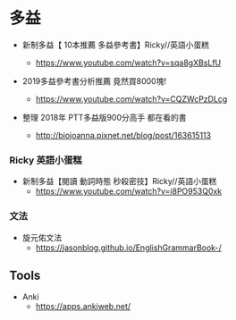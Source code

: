 # 多益


- 新制多益【 10本推薦 多益參考書】Ricky//英語小蛋糕
    - https://www.youtube.com/watch?v=sqa8gXBsLfU


- 2019多益參考書分析推薦 竟然買8000塊!
    - https://www.youtube.com/watch?v=CQZWcPzDLcg
    

- 整理 2018年  PTT多益版900分高手  都在看的書
    - http://biojoanna.pixnet.net/blog/post/163615113
    


### Ricky 英語小蛋糕

- 新制多益【閱讀 動詞時態 秒殺密技】Ricky//英語小蛋糕
    - https://www.youtube.com/watch?v=i8PO953Q0xk
    
### 文法

- 旋元佑文法
    - https://jasonblog.github.io/EnglishGrammarBook-/
    


## Tools

- Anki
    - https://apps.ankiweb.net/

